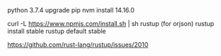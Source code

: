 python 3.7.4
upgrade pip
nvm install 14.16.0

curl -L https://www.npmjs.com/install.sh | sh
rustup (for orjson)
rustup install stable
rustup default stable

https://github.com/rust-lang/rustup/issues/2010